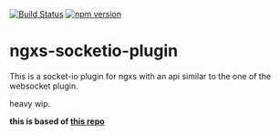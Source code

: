 [![Build Status](https://gitlab.com/Superd221/ngxs-socketio/badges/master/pipeline.svg
)](https://gitlab.com/Superd221/ngxs-socketio/pipelines) [![npm version](https://badge.fury.io/js/ngxs-socketio-plugin.svg)](https://badge.fury.io/js/ngxs-socketio-plugin)
# ngxs-socketio-plugin
This is a socket-io plugin for ngxs with an api similar to the one of the websocket plugin.

heavy wip.

**this is based of [this repo](https://github.com/xmlking/ngx-starter-kit/blob/master/libs/socketio-plugin)**
